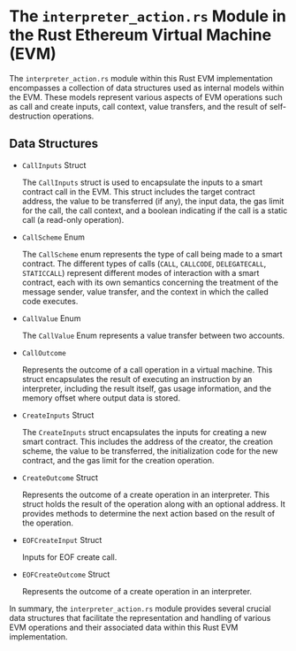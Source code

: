 # The `interpreter_action.rs` Module in the Rust Ethereum Virtual Machine (EVM)

The `interpreter_action.rs` module within this Rust EVM implementation encompasses a collection of data structures used as internal models within the EVM. These models represent various aspects of EVM operations such as call and create inputs, call context, value transfers, and the result of self-destruction operations.

## Data Structures

-  `CallInputs` Struct

    The `CallInputs` struct is used to encapsulate the inputs to a smart contract call in the EVM. This struct includes the target contract address, the value to be transferred (if any), the input data, the gas limit for the call, the call context, and a boolean indicating if the call is a static call (a read-only operation).

- `CallScheme` Enum

    The `CallScheme` enum represents the type of call being made to a smart contract. The different types of calls (`CALL`, `CALLCODE`, `DELEGATECALL`, `STATICCALL`) represent different modes of interaction with a smart contract, each with its own semantics concerning the treatment of the message sender, value transfer, and the context in which the called code executes.

- `CallValue` Enum

    The `CallValue` Enum represents a value transfer between two accounts.

- `CallOutcome`

    Represents the outcome of a call operation in a virtual machine. This struct encapsulates the result of executing an instruction by an interpreter, including the result itself, gas usage information, and the memory offset where output data is stored.

- `CreateInputs` Struct

    The `CreateInputs` struct encapsulates the inputs for creating a new smart contract. This includes the address of the creator, the creation scheme, the value to be transferred, the initialization code for the new contract, and the gas limit for the creation operation.

- `CreateOutcome` Struct

    Represents the outcome of a create operation in an interpreter. This struct holds the result of the operation along with an optional address. It provides methods to determine the next action based on the result of the operation.

- `EOFCreateInput` Struct

    Inputs for EOF create call.

- `EOFCreateOutcome` Struct

    Represents the outcome of a create operation in an interpreter.

In summary, the `interpreter_action.rs` module provides several crucial data structures that facilitate the representation and handling of various EVM operations and their associated data within this Rust EVM implementation.
